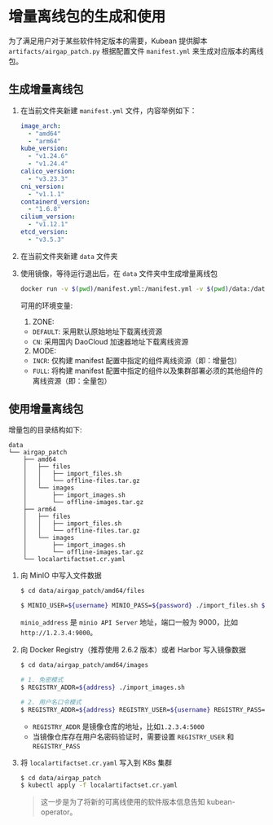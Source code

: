 # 增量离线包的生成和使用

为了满足用户对于某些软件特定版本的需要，Kubean 提供脚本 `artifacts/airgap_patch.py` 根据配置文件 `manifest.yml`
来生成对应版本的离线包。

## 生成增量离线包

1. 在当前文件夹新建 `manifest.yml` 文件，内容举例如下：

    ```yaml
    image_arch:
      - "amd64"
      - "arm64"
    kube_version:
      - "v1.24.6"
      - "v1.24.4"
    calico_version:
      - "v3.23.3"
    cni_version:
      - "v1.1.1"
    containerd_version:
      - "1.6.8"
    cilium_version:
      - "v1.12.1"
    etcd_version:
      - "v3.5.3"
    ```

2. 在当前文件夹新建 `data` 文件夹

3. 使用镜像，等待运行退出后，在 `data` 文件夹中生成增量离线包

    ```bash
    docker run -v $(pwd)/manifest.yml:/manifest.yml -v $(pwd)/data:/data ghcr.io/kubean-io/airgap-patch:v0.4.0-rc5 
    ```

    可用的环境变量:
    1. ZONE:
    * `DEFAULT`: 采用默认原始地址下载离线资源
    * `CN`: 采用国内 DaoCloud 加速器地址下载离线资源
    2. MODE:
    * `INCR`: 仅构建 manifest 配置中指定的组件离线资源（即：增量包）
    * `FULL`: 将构建 manifest 配置中指定的组件以及集群部署必须的其他组件的离线资源（即：全量包）

## 使用增量离线包

增量包的目录结构如下:

```
data
└── airgap_patch
    ├── amd64
    │   ├── files
    │   │   ├── import_files.sh
    │   │   └── offline-files.tar.gz
    │   └── images
    │       ├── import_images.sh
    │       └── offline-images.tar.gz
    ├── arm64
    │   ├── files
    │   │   ├── import_files.sh
    │   │   └── offline-files.tar.gz
    │   └── images
    │       ├── import_images.sh
    │       └── offline-images.tar.gz
    └── localartifactset.cr.yaml
```

1. 向 MinIO 中写入文件数据

    ```bash
    $ cd data/airgap_patch/amd64/files
   
    $ MINIO_USER=${username} MINIO_PASS=${password} ./import_files.sh ${minio_address}
    ```

    `minio_address` 是 `minio API Server` 地址，端口一般为 9000，比如 `http://1.2.3.4:9000`。

2. 向 Docker Registry（推荐使用 2.6.2 版本）或者 Harbor 写入镜像数据

    ```bash
    $ cd data/airgap_patch/amd64/images

    # 1. 免密模式
    $ REGISTRY_ADDR=${address} ./import_images.sh

    # 2. 用户名口令模式
    $ REGISTRY_ADDR=${address} REGISTRY_USER=${username} REGISTRY_PASS=${password} ./import_images.sh
    ```

    * `REGISTRY_ADDR` 是镜像仓库的地址，比如`1.2.3.4:5000`
    * 当镜像仓库存在用户名密码验证时，需要设置 `REGISTRY_USER` 和 `REGISTRY_PASS`

3. 将 `localartifactset.cr.yaml` 写入到 K8s 集群

    ```bash
    $ cd data/airgap_patch
    $ kubectl apply -f localartifactset.cr.yaml
    ```

    > 这一步是为了将新的可离线使用的软件版本信息告知 kubean-operator。
